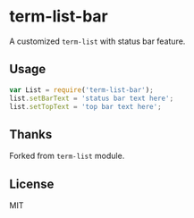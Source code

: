 # term-list-bar

A customized `term-list` with status bar feature.

## Usage

```js
var List = require('term-list-bar');
list.setBarText = 'status bar text here';
list.setTopText = 'top bar text here';
```

## Thanks

Forked from `term-list` module.

## License

MIT
